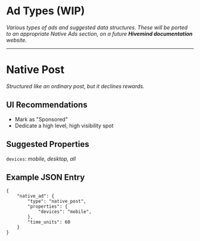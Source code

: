 # Ad Types (WIP)

*Various types of ads and suggested data structures. These will be ported to an appropriate Native Ads section, on a future **Hivemind documentation** website.*

---

# Native Post

*Structured like an ordinary post, but it declines rewards.*

## UI Recommendations

- Mark as "Sponsored"
- Dedicate a high level, high visibility spot

## Suggested Properties

`devices`: *mobile, desktop, all*


## Example JSON Entry

```
{
    "native_ad": {
        "type": "native_post",
        "properties": {
            "devices": "mobile",
        },
        "time_units": 60
    }
}

```
